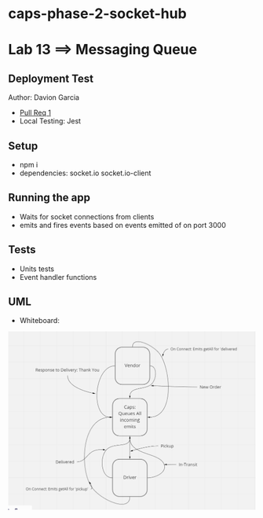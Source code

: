 # caps-phase-2-socket-hub

# Lab 13 ==> Messaging Queue

## Deployment Test

Author: Davion Garcia

- [Pull Req 1](https://github.com/Vektur/caps-phase-2-socket-hub/pull/1)
- Local Testing: Jest

## Setup
- npm i
- dependencies: socket.io socket.io-client

## Running the app

- Waits for socket connections from clients
- emits and fires events based on events emitted of on port 3000


## Tests

- Units tests
- Event handler functions

## UML

- Whiteboard:

![UML-Lab12](UML-Lab-13.jpg)

